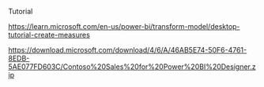 Tutorial

https://learn.microsoft.com/en-us/power-bi/transform-model/desktop-tutorial-create-measures

https://download.microsoft.com/download/4/6/A/46AB5E74-50F6-4761-8EDB-5AE077FD603C/Contoso%20Sales%20for%20Power%20BI%20Designer.zip


